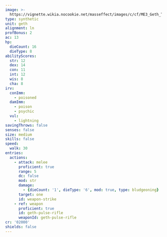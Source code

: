 ```yaml
---
image: >-
  https://vignette.wikia.nocookie.net/masseffect/images/c/cf/ME3_Geth_Trooper.png/revision/latest/scale-to-width-down/238?cb=20120315171310
type: synthetic
unit: geth
alignment: ln
profBonus: 2
ac: 13
hp:
  dieCount: 16
  dieType: 8
abilityScores:
  str: 12
  dex: 14
  con: 11
  int: 12
  wis: 8
  cha: 8
irv:
  conImm:
    - poisoned
  damImm:
    - poison
    - psychic
  vul:
    - lightning
savingThrows: false
senses: false
size: medium
skills: false
speed:
  walk: 30
entries:
  actions:
    - attack: melee
      proficient: true
      range: 5
      dc: false
      mod: str
      damage:
        - {dieCount: '1', dieType: '6', mod: true, type: bludgeoning}
      target: one
      id: weapon-strike
    - ref: weapon
      proficient: true
      id: geth-pulse-rifle
      weaponId: geth-pulse-rifle
cr: '02000'
shields: false
---
```

